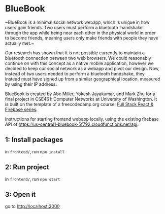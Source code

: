 # BlueBook

~BlueBook is a minimal social network webapp, which is unique in how users gain friends. Two users must perform a bluetooth ‘handshake’ through the app while being near each other in the physical world in order to become friends, meaning users only make friends with people they have actually met.~

Our research has shown that it is not possible currently to maintain a bluetooth connection between two web browsers. We could reasonably continue on with this concept as a native mobile application, however we decided to keep our social network as a webapp and pivot our design. Now, instead of two users needed to perform a bluetooth handshake, they instead must have signed up from a similar geographical location, measured by using their IP address.

BlueBook is created by Abe Miller, Yokesh Jayakumar, and Mark Zhu for a final project in CSE461: Computer Networks at University of Washington. It is built on the template of a freecodecamp.org course: [Full Stack React & Firebase series](https://www.youtube.com/watch?v=RkBfu-W7tt0&list=PLMhAeHCz8S38ryyeMiBPPUnFAiWnoPvWP).

Instructions for starting frontend webapp locally, using the existing firebase API of https://us-central1-bluebook-5f792.cloudfunctions.net/api:

## 1: Install packages

in `frontend/`, run `npm install`

## 2: Run project

in `frontend/`, run `npm start`

## 3: Open it

go to [http://localhost:3000](http://localhost:3000)
